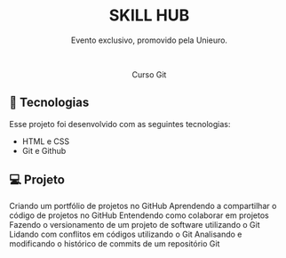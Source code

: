 
<h1 align="center"> SKILL HUB </h1>

<p align="center">
Evento exclusivo, promovido pela Unieuro.
</p>
<br>

<p align="center"> Curso Git </p>

## 🚀 Tecnologias

Esse projeto foi desenvolvido com as seguintes tecnologias:

- HTML e CSS
- Git e Github

## 💻 Projeto

Criando um portfólio de projetos no GitHub
Aprendendo a compartilhar o código de projetos no GitHub
Entendendo como colaborar em projetos
Fazendo o versionamento de um projeto de software utilizando o Git
Lidando com conflitos em códigos utilizando o Git
Analisando e modificando o histórico de commits de um repositório Git
